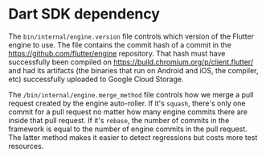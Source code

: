 Dart SDK dependency
===================

The `bin/internal/engine.version` file controls which version of the Flutter engine to use.
The file contains the commit hash of a commit in the <https://github.com/flutter/engine> repository.
That hash must have successfully been compiled on <https://build.chromium.org/p/client.flutter/> and had its artifacts (the binaries that run on Android and iOS, the compiler, etc) successfully uploaded to Google Cloud Storage.

The `/bin/internal/engine.merge_method` file controls how we merge a pull
request created by the engine auto-roller. If it's `squash`, there's only one
commit for a pull request no matter how many engine commits there are inside
that pull request. If it's `rebase`, the number of commits in the framework is
equal to the number of engine commits in the pull request. The latter method
makes it easier to detect regressions but costs more test resources.
